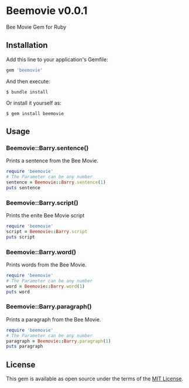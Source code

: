 # Beemovie v0.0.1

Bee Movie Gem for Ruby

## Installation

Add this line to your application's Gemfile:

```ruby
gem 'beemovie'
```

And then execute:

    $ bundle install

Or install it yourself as:

    $ gem install beemovie

## Usage

### Beemovie::Barry.sentence()

Prints a sentence from the Bee Movie.

```ruby
require 'beemovie'
# The Parameter can be any number
sentence = Beemovie::Barry.sentence(1)
puts sentence
```

### Beemovie::Barry.script()

Prints the enite Bee Movie script

```ruby
require 'beemovie'
script = Beemovie::Barry.script
puts script
```

### Beemovie::Barry.word()

Prints words from the Bee Movie.

```ruby
require 'beemovie'
# The Parameter can be any number
word = Beemovie::Barry.word(1)
puts word
```

### Beemovie::Barry.paragraph()

Prints a paragraph from the Bee Movie.

```ruby
require 'beemovie'
# The Parameter can be any number
paragraph = Beemovie::Barry.paragraph(1)
puts paragraph
```

## License

This gem is available as open source under the terms of the [MIT License](https://opensource.org/licenses/MIT).